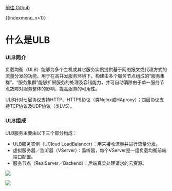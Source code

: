 [前往 Github](https://github.com/UCloudDocs/UCloud-document/tree/master/network/ulb)

{{indexmenu_n>1}}

# 什么是ULB

### ULB简介

负载均衡（ULB）能够为多个主机或其它服务实例提供基于网络报文或代理方式的流量分发的功能。用于在高并发服务环境下，构建由多个服务节点组成的“服务集群”。“服务集群”能够扩展服务的处理及容错能力，并可自动消除由于单一服务节点故障对服务整体的影响，提高服务的可用性。

ULB针对七层协议支持HTTP、HTTPS协议（类Nginx或HAproxy）；四层协议支持TCP协议及UDP协议（类LVS）。

### ULB组成

ULB服务主要由以下三个部分构成：

* ULB服务实例（UCloud LoadBalancer）：用来接收流量并进行流量分发。
* 虚拟服务器／监听器（VServer）：监听器，每个VServer是一组负载均衡前端端口配置。
* 服务节点（RealServer／Backend）：后端真实处理请求的云资源。

![](https://static.ucloud.cn/4f99935ea27846559c12661ac55d34f1.png)

 [![](https://static.ucloud.cn/708409d71c0a4a8c8d1fbd6fe3417b36.png)](https://github.com/UCloudDocs/UCloud-document/issues/3)
